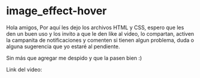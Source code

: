 # image_effect-hover
Hola amigos, Por aquí les dejo los archivos HTML y CSS, espero que les den un buen uso y los invito a que le den like al video, 
lo compartan, activen la campanita de notificaciones y comenten si tienen algun problema, duda o alguna sugerencia que yo estaré al pendiente.

Sin más que agregar me despido y que la pasen bien :)

Link del video:
